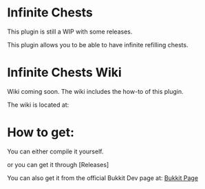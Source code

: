 Infinite Chests
=============
This plugin is still a WIP with some releases.

This plugin allows you to be able to have infinite refilling chests.

Infinite Chests Wiki
==================
Wiki coming soon. The wiki includes the how-to of this plugin.

The wiki is located at: 

How to get:
===========
You can either compile it yourself.

or you can get it through [Releases]

You can also get it from the official Bukkit Dev page at: [Bukkit Page](http://dev.bukkit.org/bukkit-plugins/infinite-chests/)
